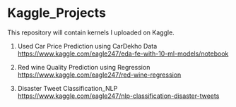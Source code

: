 # Kaggle_Projects
This repository will contain kernels I uploaded on Kaggle.

1. Used Car Price Prediction using CarDekho Data
  https://www.kaggle.com/eagle247/eda-fe-with-10-ml-models/notebook

2. Red wine Quality Prediction using Regression
  https://www.kaggle.com/eagle247/red-wine-regression

3. Disaster Tweet Classification_NLP
  https://www.kaggle.com/eagle247/nlp-classification-disaster-tweets
